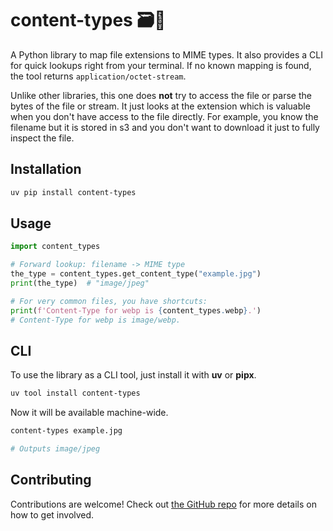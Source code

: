 
# content-types 🗃️🔎

A Python library to map file extensions to MIME types. 
It also provides a CLI for quick lookups right from your terminal.
If no known mapping is found, the tool returns `application/octet-stream`.

Unlike other libraries, this one does **not** try to access the file 
or parse the bytes of the file or stream. It just looks at the extension
which is valuable when you don't have access to the file directly.
For example, you know the filename but it is stored in s3 and you don't want
to download it just to fully inspect the file.

## Installation

```bash
uv pip install content-types
```

## Usage

```python
import content_types

# Forward lookup: filename -> MIME type
the_type = content_types.get_content_type("example.jpg")
print(the_type)  # "image/jpeg"

# For very common files, you have shortcuts:
print(f'Content-Type for webp is {content_types.webp}.') 
# Content-Type for webp is image/webp.
```

## CLI

To use the library as a CLI tool, just install it with **uv** or **pipx**. 

```bash
uv tool install content-types
```

Now it will be available machine-wide.

```bash
content-types example.jpg

# Outputs image/jpeg
```

## Contributing

Contributions are welcome! Check out [the GitHub repo](https://github.com/mikeckennedy/content-types) 
for more details on how to get involved.
